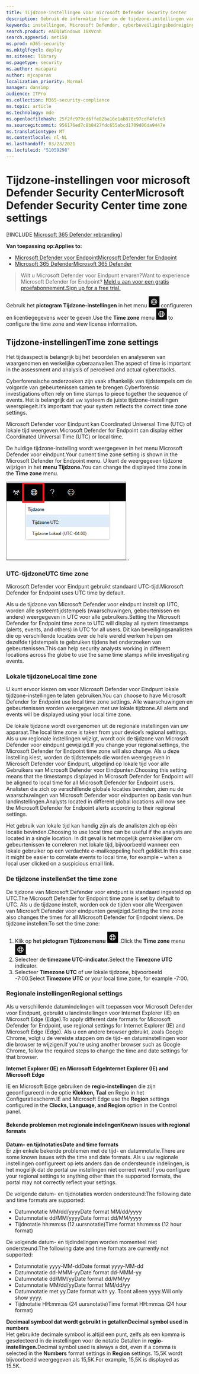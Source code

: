 ```yaml
---
title: Tijdzone-instellingen voor microsoft Defender Security Center
description: Gebruik de informatie hier om de tijdzone-instellingen van het Microsoft Defender-beveiligingscentrum te configureren en licentiegegevens weer te geven.
keywords: instellingen, Microsoft Defender, cyberbeveiligingsbedreigingsinformatie, geavanceerde bedreigingsbeveiliging, tijdzone, utc, lokale tijd, licentie
search.product: eADQiWindows 10XVcnh
search.appverid: met150
ms.prod: m365-security
ms.mktglfcycl: deploy
ms.sitesec: library
ms.pagetype: security
ms.author: macapara
author: mjcaparas
localization_priority: Normal
manager: dansimp
audience: ITPro
ms.collection: M365-security-compliance
ms.topic: article
ms.technology: mde
ms.openlocfilehash: 25f2fc979cd6ffe82ba16e1ab870c97cdf4fcfe9
ms.sourcegitcommit: 956176ed7c8b8427fdc655abcd1709d86da9447e
ms.translationtype: MT
ms.contentlocale: nl-NL
ms.lasthandoff: 03/23/2021
ms.locfileid: "51059298"
---
```

# <a name="microsoft-defender-security-center-time-zone-settings"></a><span data-ttu-id="9c5e0-104">Tijdzone-instellingen voor microsoft Defender Security Center</span><span class="sxs-lookup"><span data-stu-id="9c5e0-104">Microsoft Defender Security Center time zone settings</span></span>

[!INCLUDE [Microsoft 365 Defender rebranding](../../includes/microsoft-defender.md)]

<span data-ttu-id="9c5e0-105">**Van toepassing op:**</span><span class="sxs-lookup"><span data-stu-id="9c5e0-105">**Applies to:**</span></span>
- [<span data-ttu-id="9c5e0-106">Microsoft Defender voor Endpoint</span><span class="sxs-lookup"><span data-stu-id="9c5e0-106">Microsoft Defender for Endpoint</span></span>](https://go.microsoft.com/fwlink/p/?linkid=2146631)
- [<span data-ttu-id="9c5e0-107">Microsoft 365 Defender</span><span class="sxs-lookup"><span data-stu-id="9c5e0-107">Microsoft 365 Defender</span></span>](https://go.microsoft.com/fwlink/?linkid=2118804)




><span data-ttu-id="9c5e0-108">Wilt u Microsoft Defender voor Eindpunt ervaren?</span><span class="sxs-lookup"><span data-stu-id="9c5e0-108">Want to experience Microsoft Defender for Endpoint?</span></span> [<span data-ttu-id="9c5e0-109">Meld u aan voor een gratis proefabonnement.</span><span class="sxs-lookup"><span data-stu-id="9c5e0-109">Sign up for a free trial.</span></span>](https://www.microsoft.com/microsoft-365/windows/microsoft-defender-atp?ocid=docs-wdatp-settings-abovefoldlink)

<span data-ttu-id="9c5e0-110">Gebruik het **pictogram Tijdzone-instellingen** in het menu ![ Tijdzone1 om de tijdzone te ](images/atp-time-zone.png) configureren en licentiegegevens weer te geven.</span><span class="sxs-lookup"><span data-stu-id="9c5e0-110">Use the **Time zone** menu ![Time zone settings icon1](images/atp-time-zone.png) to configure the time zone and view license information.</span></span>

## <a name="time-zone-settings"></a><span data-ttu-id="9c5e0-111">Tijdzone-instellingen</span><span class="sxs-lookup"><span data-stu-id="9c5e0-111">Time zone settings</span></span>
<span data-ttu-id="9c5e0-112">Het tijdsaspect is belangrijk bij het beoordelen en analyseren van waargenomen en werkelijke cyberaanvallen.</span><span class="sxs-lookup"><span data-stu-id="9c5e0-112">The aspect of time is important in the assessment and analysis of perceived and actual cyberattacks.</span></span>

<span data-ttu-id="9c5e0-113">Cyberforensische onderzoeken zijn vaak afhankelijk van tijdstempels om de volgorde van gebeurtenissen samen te brengen.</span><span class="sxs-lookup"><span data-stu-id="9c5e0-113">Cyberforensic investigations often rely on time stamps to piece together the sequence of events.</span></span> <span data-ttu-id="9c5e0-114">Het is belangrijk dat uw systeem de juiste tijdzone-instellingen weerspiegelt.</span><span class="sxs-lookup"><span data-stu-id="9c5e0-114">It’s important that your system reflects the correct time zone settings.</span></span>

<span data-ttu-id="9c5e0-115">Microsoft Defender voor Eindpunt kan Coordinated Universal Time (UTC) of lokale tijd weergeven.</span><span class="sxs-lookup"><span data-stu-id="9c5e0-115">Microsoft Defender for Endpoint can display either Coordinated Universal Time (UTC) or local time.</span></span>

<span data-ttu-id="9c5e0-116">De huidige tijdzone-instelling wordt weergegeven in het menu Microsoft Defender voor eindpunt.</span><span class="sxs-lookup"><span data-stu-id="9c5e0-116">Your current time zone setting is shown in the Microsoft Defender for Endpoint menu.</span></span> <span data-ttu-id="9c5e0-117">U kunt de weergegeven tijdzone wijzigen in het **menu Tijdzone.**</span><span class="sxs-lookup"><span data-stu-id="9c5e0-117">You can change the displayed time zone in the **Time zone** menu.</span></span>

![Pictogram Tijdzone-instellingen2](images/atp-time-zone-menu.png)<span data-ttu-id="9c5e0-119">.</span><span class="sxs-lookup"><span data-stu-id="9c5e0-119">.</span></span>

### <a name="utc-time-zone"></a><span data-ttu-id="9c5e0-120">UTC-tijdzone</span><span class="sxs-lookup"><span data-stu-id="9c5e0-120">UTC time zone</span></span>
<span data-ttu-id="9c5e0-121">Microsoft Defender voor Eindpunt gebruikt standaard UTC-tijd.</span><span class="sxs-lookup"><span data-stu-id="9c5e0-121">Microsoft Defender for Endpoint uses UTC time by default.</span></span>

<span data-ttu-id="9c5e0-122">Als u de tijdzone van Microsoft Defender voor eindpunt instelt op UTC, worden alle systeemtijdstempels (waarschuwingen, gebeurtenissen en andere) weergegeven in UTC voor alle gebruikers.</span><span class="sxs-lookup"><span data-stu-id="9c5e0-122">Setting the Microsoft Defender for Endpoint time zone to UTC will display all system timestamps (alerts, events, and others) in UTC for all users.</span></span> <span data-ttu-id="9c5e0-123">Dit kan beveiligingsanalisten die op verschillende locaties over de hele wereld werken helpen om dezelfde tijdstempels te gebruiken tijdens het onderzoeken van gebeurtenissen.</span><span class="sxs-lookup"><span data-stu-id="9c5e0-123">This can help security analysts working in different locations across the globe to use the same time stamps while investigating events.</span></span>

### <a name="local-time-zone"></a><span data-ttu-id="9c5e0-124">Lokale tijdzone</span><span class="sxs-lookup"><span data-stu-id="9c5e0-124">Local time zone</span></span>
<span data-ttu-id="9c5e0-125">U kunt ervoor kiezen om voor Microsoft Defender voor Eindpunt lokale tijdzone-instellingen te laten gebruiken.</span><span class="sxs-lookup"><span data-stu-id="9c5e0-125">You can choose to have Microsoft Defender for Endpoint use local time zone settings.</span></span> <span data-ttu-id="9c5e0-126">Alle waarschuwingen en gebeurtenissen worden weergegeven met uw lokale tijdzone.</span><span class="sxs-lookup"><span data-stu-id="9c5e0-126">All alerts and events will be displayed using your local time zone.</span></span>

<span data-ttu-id="9c5e0-127">De lokale tijdzone wordt overgenomen uit de regionale instellingen van uw apparaat.</span><span class="sxs-lookup"><span data-stu-id="9c5e0-127">The local time zone is taken from your device’s regional settings.</span></span> <span data-ttu-id="9c5e0-128">Als u uw regionale instellingen wijzigt, wordt ook de tijdzone van Microsoft Defender voor eindpunt gewijzigd.</span><span class="sxs-lookup"><span data-stu-id="9c5e0-128">If you change your regional settings, the Microsoft Defender for Endpoint time zone will also change.</span></span> <span data-ttu-id="9c5e0-129">Als u deze instelling kiest, worden de tijdstempels die worden weergegeven in Microsoft Defender voor Eindpunt, uitgelijnd op lokale tijd voor alle Gebruikers van Microsoft Defender voor Eindpunten.</span><span class="sxs-lookup"><span data-stu-id="9c5e0-129">Choosing this setting means that the timestamps displayed in Microsoft Defender for Endpoint will be aligned to local time for all Microsoft Defender for Endpoint users.</span></span> <span data-ttu-id="9c5e0-130">Analisten die zich op verschillende globale locaties bevinden, zien nu de waarschuwingen van Microsoft Defender voor eindpunten op basis van hun landinstellingen.</span><span class="sxs-lookup"><span data-stu-id="9c5e0-130">Analysts located in different global locations will now see the Microsoft Defender for Endpoint alerts according to their regional settings.</span></span>

<span data-ttu-id="9c5e0-131">Het gebruik van lokale tijd kan handig zijn als de analisten zich op één locatie bevinden.</span><span class="sxs-lookup"><span data-stu-id="9c5e0-131">Choosing to use local time can be useful if the analysts are located in a single location.</span></span> <span data-ttu-id="9c5e0-132">In dit geval is het mogelijk gemakkelijker om gebeurtenissen te correleren met lokale tijd, bijvoorbeeld wanneer een lokale gebruiker op een verdachte e-mailkoppeling heeft geklikt.</span><span class="sxs-lookup"><span data-stu-id="9c5e0-132">In this case it might be easier to correlate events to local time, for example – when a local user clicked on a suspicious email link.</span></span>

### <a name="set-the-time-zone"></a><span data-ttu-id="9c5e0-133">De tijdzone instellen</span><span class="sxs-lookup"><span data-stu-id="9c5e0-133">Set the time zone</span></span>
<span data-ttu-id="9c5e0-134">De tijdzone van Microsoft Defender voor eindpunt is standaard ingesteld op UTC.</span><span class="sxs-lookup"><span data-stu-id="9c5e0-134">The Microsoft Defender for Endpoint time zone is set by default to UTC.</span></span>
<span data-ttu-id="9c5e0-135">Als u de tijdzone instelt, worden ook de tijden voor alle Weergaven van Microsoft Defender voor eindpunten gewijzigd.</span><span class="sxs-lookup"><span data-stu-id="9c5e0-135">Setting the time zone also changes the times for all Microsoft Defender for Endpoint views.</span></span>
<span data-ttu-id="9c5e0-136">De tijdzone instellen:</span><span class="sxs-lookup"><span data-stu-id="9c5e0-136">To set the time zone:</span></span>

1. <span data-ttu-id="9c5e0-137">Klik op **het pictogram Tijdzonemenu** ![ Tijdzone-instellingen3 ](images/atp-time-zone.png) .</span><span class="sxs-lookup"><span data-stu-id="9c5e0-137">Click the **Time zone** menu ![Time zone settings icon3](images/atp-time-zone.png).</span></span>
2. <span data-ttu-id="9c5e0-138">Selecteer de **timezone UTC-indicator.**</span><span class="sxs-lookup"><span data-stu-id="9c5e0-138">Select the **Timezone UTC** indicator.</span></span>
3. <span data-ttu-id="9c5e0-139">Selecteer **Timezone UTC** of uw lokale tijdzone, bijvoorbeeld -7:00.</span><span class="sxs-lookup"><span data-stu-id="9c5e0-139">Select **Timezone UTC** or your local time zone, for example -7:00.</span></span>

### <a name="regional-settings"></a><span data-ttu-id="9c5e0-140">Regionale instellingen</span><span class="sxs-lookup"><span data-stu-id="9c5e0-140">Regional settings</span></span>
<span data-ttu-id="9c5e0-141">Als u verschillende datumindelingen wilt toepassen voor Microsoft Defender voor Eindpunt, gebruikt u landinstellingen voor Internet Explorer (IE) en Microsoft Edge (Edge).</span><span class="sxs-lookup"><span data-stu-id="9c5e0-141">To apply different date formats for Microsoft Defender for Endpoint, use regional settings for Internet Explorer (IE) and Microsoft Edge (Edge).</span></span> <span data-ttu-id="9c5e0-142">Als u een andere browser gebruikt, zoals Google Chrome, volgt u de vereiste stappen om de tijd- en datuminstellingen voor die browser te wijzigen.</span><span class="sxs-lookup"><span data-stu-id="9c5e0-142">If you're using another browser such as Google Chrome, follow the required steps to change the time and date settings for that browser.</span></span> 


<span data-ttu-id="9c5e0-143">**Internet Explorer (IE) en Microsoft Edge**</span><span class="sxs-lookup"><span data-stu-id="9c5e0-143">**Internet Explorer (IE) and Microsoft Edge**</span></span>

<span data-ttu-id="9c5e0-144">IE en Microsoft Edge gebruiken de **regio-instellingen** die zijn geconfigureerd in de optie **Klokken, Taal** en Regio in het Configuratiescherm.</span><span class="sxs-lookup"><span data-stu-id="9c5e0-144">IE and Microsoft Edge use the **Region** settings configured in the **Clocks, Language, and Region** option in the Control panel.</span></span> 


#### <a name="known-issues-with-regional-formats"></a><span data-ttu-id="9c5e0-145">Bekende problemen met regionale indelingen</span><span class="sxs-lookup"><span data-stu-id="9c5e0-145">Known issues with regional formats</span></span>

<span data-ttu-id="9c5e0-146">**Datum- en tijdnotaties**</span><span class="sxs-lookup"><span data-stu-id="9c5e0-146">**Date and time formats**</span></span><br>
<span data-ttu-id="9c5e0-147">Er zijn enkele bekende problemen met de tijd- en datumnotatie.</span><span class="sxs-lookup"><span data-stu-id="9c5e0-147">There are some known issues with the time and date formats.</span></span> <span data-ttu-id="9c5e0-148">Als u uw regionale instellingen configureert op iets anders dan de ondersteunde indelingen, is het mogelijk dat de portal uw instellingen niet correct wedt.</span><span class="sxs-lookup"><span data-stu-id="9c5e0-148">If you configure your regional settings to anything other than the supported formats, the portal may not correctly reflect your settings.</span></span>

<span data-ttu-id="9c5e0-149">De volgende datum- en tijdnotaties worden ondersteund:</span><span class="sxs-lookup"><span data-stu-id="9c5e0-149">The following date and time formats are supported:</span></span>
- <span data-ttu-id="9c5e0-150">Datumnotatie MM/dd/yyyy</span><span class="sxs-lookup"><span data-stu-id="9c5e0-150">Date format MM/dd/yyyy</span></span>
- <span data-ttu-id="9c5e0-151">Datumnotatie dd/MM/yyyy</span><span class="sxs-lookup"><span data-stu-id="9c5e0-151">Date format dd/MM/yyyy</span></span>
- <span data-ttu-id="9c5e0-152">Tijdnotatie hh:mm:ss (12 uursnotatie)</span><span class="sxs-lookup"><span data-stu-id="9c5e0-152">Time format hh:mm:ss (12 hour format)</span></span>

<span data-ttu-id="9c5e0-153">De volgende datum- en tijdindelingen worden momenteel niet ondersteund:</span><span class="sxs-lookup"><span data-stu-id="9c5e0-153">The following date and time formats are currently not supported:</span></span>
- <span data-ttu-id="9c5e0-154">Datumnotatie yyyy-MM-dd</span><span class="sxs-lookup"><span data-stu-id="9c5e0-154">Date format yyyy-MM-dd</span></span>
- <span data-ttu-id="9c5e0-155">Datumnotatie dd-MMM-yy</span><span class="sxs-lookup"><span data-stu-id="9c5e0-155">Date format dd-MMM-yy</span></span>
- <span data-ttu-id="9c5e0-156">Datumnotatie dd/MM/yy</span><span class="sxs-lookup"><span data-stu-id="9c5e0-156">Date format dd/MM/yy</span></span>
- <span data-ttu-id="9c5e0-157">Datumnotatie MM/dd/yy</span><span class="sxs-lookup"><span data-stu-id="9c5e0-157">Date format MM/dd/yy</span></span>
- <span data-ttu-id="9c5e0-158">Datumnotatie met yy.</span><span class="sxs-lookup"><span data-stu-id="9c5e0-158">Date format with yy.</span></span> <span data-ttu-id="9c5e0-159">Toont alleen yyyy.</span><span class="sxs-lookup"><span data-stu-id="9c5e0-159">Will only show yyyy.</span></span>
- <span data-ttu-id="9c5e0-160">Tijdnotatie HH:mm:ss (24 uursnotatie)</span><span class="sxs-lookup"><span data-stu-id="9c5e0-160">Time format HH:mm:ss (24 hour format)</span></span>

<span data-ttu-id="9c5e0-161">**Decimaal symbool dat wordt gebruikt in getallen**</span><span class="sxs-lookup"><span data-stu-id="9c5e0-161">**Decimal symbol used in numbers**</span></span><br>
<span data-ttu-id="9c5e0-162">Het gebruikte decimale symbool is altijd een punt,  zelfs als een komma is geselecteerd in de instellingen voor de notatie Getallen in **regio-instellingen.**</span><span class="sxs-lookup"><span data-stu-id="9c5e0-162">Decimal symbol used is always a dot, even if a comma is selected in  the **Numbers** format settings in **Region** settings.</span></span> <span data-ttu-id="9c5e0-163">15,5K wordt bijvoorbeeld weergegeven als 15,5K.</span><span class="sxs-lookup"><span data-stu-id="9c5e0-163">For example, 15,5K is displayed as 15.5K.</span></span>


